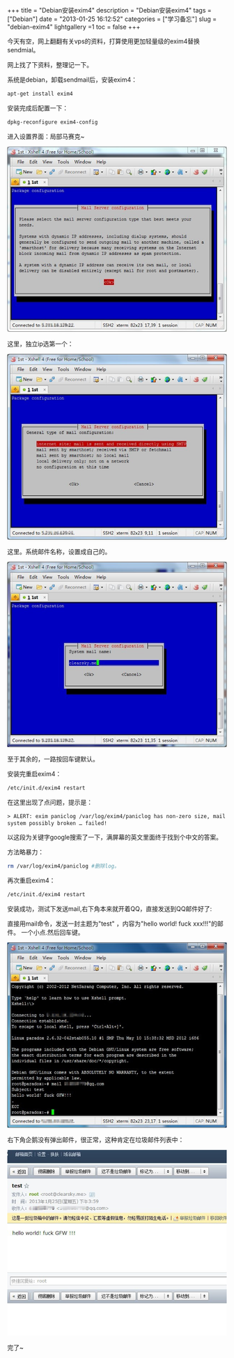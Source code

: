 +++
title = "Debian安装exim4"
description = "Debian安装exim4"
tags = ["Debian"]
date = "2013-01-25 16:12:52"
categories = ["学习备忘"]
slug = "debian-exim4"
lightgallery =1
toc = false
+++

今天有空，网上翻翻有关vps的资料，打算使用更加轻量级的exim4替换sendmial。

网上找了下资料，整理记一下。

系统是debian，卸载sendmail后，安装exim4：

```bash
apt-get install exim4
```
安装完成后配置一下：

```bash
dpkg-reconfigure exim4-config
```

进入设置界面：局部马赛克~

![exim4设置界面](2179408175.jpg "exim4设置界面")

这里，独立ip选第一个：

![exim4设置界面-1](4164473875.jpg "exim4设置界面-1")

这里。系统邮件名称，设置成自己的。

![exim4设置界面-1](860879479.jpg "exim4设置界面-1")

至于其余的，一路按回车键默认。

安装完重启exim4：

```bash
/etc/init.d/exim4 restart
```

在这里出现了点问题，提示是：

    > ALERT: exim paniclog /var/log/exim4/paniclog has non-zero size, mail system possibly broken … failed!

以这段为关键字google搜索了一下，满屏幕的英文里面终于找到个中文的答案。

方法略暴力：

```bash
rm /var/log/exim4/paniclog #删除log。
```

再次重启exim4：

```bash
/etc/init.d/exim4 restart
```

安装成功，测试下发送mail,右下角本来就开着QQ，直接发送到QQ邮件好了:

直接用mail命令，发送一封主题为"test" ，内容为"hello world! fuck xxx!!!"的邮件。
一个小点.然后回车键。

![发送邮件测试](1310163206.jpg "发送邮件测试")

右下角企鹅没有弹出邮件，很正常，这种肯定在垃圾邮件列表中：

![垃圾邮件](1138044468.jpg "垃圾邮件")

完了~
